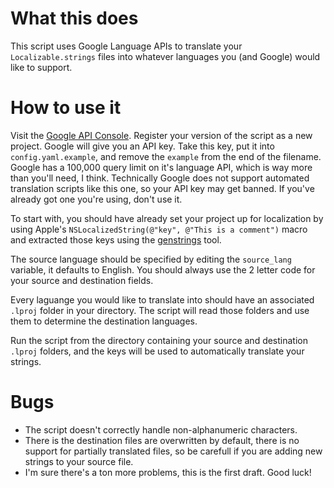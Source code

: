 What this does
==============

This script uses Google Language APIs to translate your `Localizable.strings` files into whatever languages you (and Google) would like to support. 

How to use it
=============

Visit the [Google API Console][2]. Register your version of the script as a new project. Google will give you an API key. Take this key, put it into `config.yaml.example`, and remove the `example` from the end of the filename. Google has a 100,000 query limit on it's language API, which is way more than you'll need, I think. Technically Google does not support automated translation scripts like this one, so your API key may get banned. If you've already got one you're using, don't use it.

To start with, you should have already set your project up for localization by using Apple's `NSLocalizedString(@"key", @"This is a comment")` macro and extracted those keys using the [genstrings][1] tool.

The source language should be specified by editing the `source_lang` variable, it defaults to English. You should always use the 2 letter code for your source and destination fields.

Every laguange you would like to translate into should have an associated `.lproj` folder in your directory. The script will read those folders and use them to determine the destination languages.

Run the script from the directory containing your source and destination `.lproj` folders, and the keys will be used to automatically translate your strings.

Bugs
====

 * The script doesn't correctly handle non-alphanumeric characters.
 * There is the destination files are overwritten by default, there is no support for partially translated files, so be carefull if you are adding new strings to your source file.
 * I'm sure there's a ton more problems, this is the first draft. Good luck!



[1]: http://developer.apple.com/library/ios/#documentation/Cocoa/Conceptual/LoadingResources/Strings/Strings.html%23//apple_ref/doc/uid/10000051i-CH6-SW5
[2]: https://code.google.com/apis/console/